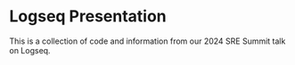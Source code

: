 # Logseq Presentation
This is a collection of code and information from our 2024 SRE Summit talk on Logseq.
